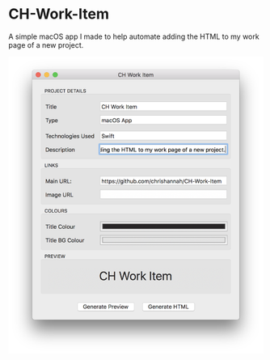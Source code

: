 # CH-Work-Item
A simple macOS app I made to help automate adding the HTML to my work page of a new project.

![Screenshot](https://github.com/chrishannah/CH-Work-Item/blob/master/Screen%20Shot%202017-03-01%20at%2011.16.32.png?raw=true)
